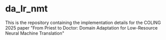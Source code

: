 # da_lr_nmt
This is the repository containing the implementation details for the COLING 2025 paper "From Priest to Doctor: Domain Adaptation for Low-Resource Neural Machine Translation"
